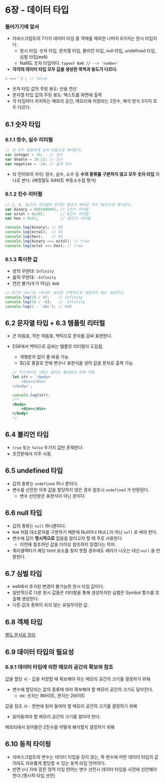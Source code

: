 # 6장 - 데이터 타입

### 들어가기에 앞서

- 자바스크립트의 7가지 데이터 타입 중 객체를 제외한 나머지 6가지는 원시 타입이다.
    - 원시 타입: 숫자 타입, 문자열 타입, 불리언 타입, null 타입, undefined 타입, 심벌 타입(es6)
    - NaN도 숫자 타입이다. `typeof NaN // --> 'number'`
- **각각의 데이터 타입 모두 값을 생성한 목적과 용도가 다르다.**

```jsx
1 === '1'; // false
```

- 숫자 타입 값의 주된 용도: 산술 연산
- 문자열 타입 값의 주된 용도: 텍스트를 화면에 출력
- 각 타입마다 차지하는 메모리 공간, 메모리에 저장되는 2진수, 해석 방식 3가지 모두 다르다.

## 6.1 숫자 타입

### 6.1.1 정수, 실수 리터럴

```jsx
// 셋 모두 동일하게 숫자 타입으로 해석된다.
var integer = 10;   // 정수
var double = 10.12; // 실수
var negative = -20; // 음의 정수
```

- 타 언어와의 차이: 정수, 실수, 소수 등 **수의 종류를 구분하지 않고** **모두 숫자 타입** 하나로 본다. (배정밀도 64비트 부동소수점 형식)

### 6.1.2 진수 리터럴

```jsx
// 2, 8, 16진수 리터럴이 있지만 참조시 해석은 모두 10진수로 해석된다.
var binary = 0b01000001; // 2진수 리터럴
var octal = 0o101;       // 8진수 리터럴
var hex = 0x41;          // 16진수 리터럴

console.log(binary); // 65
console.log(octal);  // 65
console.log(hex);    // 65
console.log(binary === octal); // true
console.log(octal === hex); // true
```

### 6.1.3 특이한 값

- 양의 무한대: `Infinity`
- 음의 무한대: `-Infinity`
- 연산 불가(수가 아님): `NaN`

```jsx
// 0으로 나누기는 +0이든 -0이든 수학적으로 성립되지 않는 개념이다.
console.log(10 / 0);    // Infinity
console.log(10 / -0);   // -Infinity
console.log(1 - 'abc'); // NaN
```

## 6.2 문자열 타입 + 6.3 템플릿 리터럴

- 큰 따옴표, 작은 따옴표, 백틱으로 문자를 감싸 표현한다.
- ES6에서 백틱으로 감싸는 템플릿 리터럴이 도입됨.
    - 개행문자 없이 줄 바꿈 가능
    - ${}로 중괄호 안에 변수나 표현식을 넣어 값을 문자로 출력 가능.
    
    ```jsx
    // 이스케이프 시퀀스 없이도 줄바꿈과 공백 적용.
    let str = `<body>
    	<div></div>	
    </body>`;
    
    console.log(str);
    /**
    <body>
    	<div></div>	
    </body>
    */
    ```
    

## 6.4 불리언 타입

- `true` 또는 `false` 두가지 값만 존재한다.
- 조건문에서 자주 사용.

## 6.5 undefined 타입

- 값의 종류는 `undefined` 하나 뿐이다.
- 변수를 선언한 이후 값을 할당하지 않은 경우 참조시 `undefined` 가 반환된다.
    - 변수 선언문은 표현식이 아닌 문이다.

## 6.6 null 타입

- 값의 종류는 `null`  하나뿐이다.
- `NaN` 처럼 대소문자를 구분하기 때문에 Null이나 NULL이 아닌 `null` 로 써야 한다.
- 변수에 값이 **명시적으로** 없음을 알리고자 할 때 주로 사용한다.
    - 이전에 참조하던 값을 더이상 참조하지 않겠다는 의미.
- 쿼리셀렉터가 해당 html 요소를 찾지 못할 경우에도 에러가 나오는 대신 `null` 을 반환한다.

## 6.7 심벌 타입

- es6에서 추가된 변경이 불가능한 원시 타입 값이다.
- 일반적으로 다른 원시 값들은 리터럴을 통해 생성하지만 심벌은 Symbol 함수를 호출해 생성한다.
- 다른 값과 중복이 되지 않는 유일무이한 값.

## 6.8 객체 타입

[별도 문서로 정리](https://ryan-kim-dev.tistory.com/63)

## 6.9 데이터 타입의 필요성

### 6.9.1 데이터 타입에 의한 메모리 공간의 확보와 참조

값을 할당 시 - 값을 저장할 때 확보해야 하는 메모리 공간의 크기를 결정하기 위해

- 변수에 할당되는 값의 종류에 따라 확보해야 할 메모리 공간의 크기도 달라진다.
    - ex: 숫자는 8바이트, 문자는 2바이트

값을 참조 시 - 한번에 읽어 들여야 할 메모리 공간의 크기를 결정하기 위해

- 읽어들여야 할 메모리 공간의 크기를 알아야 한다.

메모리에서 읽어들인 2진수를 어떻게 해석할지 결정하기 위해

 

## 6.10 동적 타이핑

- 자바스크립트의 변수는 데이터 타입을 갖지 않는, 즉 변수에 어떤 데이터 타입의 값이라도 자유롭게 할당할 수 있는 동적 타입 언어이다.
- 반면 c나 자바 같은 정적 타입 언어는 변수 선언시 데이터 타입을 사전에 선언해야 한다.(명시적 타입 선언)